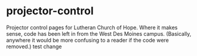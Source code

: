projector-control
=================

Projector control pages for Lutheran Church of Hope.
Where it makes sense, code has been left in from the West Des Moines campus.
(Basically, anywhere it would be more confusing to a reader if the code were removed.)
test change